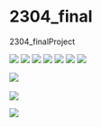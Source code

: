 # 2304_final
2304_finalProject

<img src="https://capsule-render.vercel.app/api?type=waving&color=BDBDC8&height=150&section=header" />

<img src="https://img.shields.io/badge/Atom-66595C?style=flat-square&logo=Atom&logoColor=white"/>
<img src="https://img.shields.io/badge/Selenium-43B02A?style=flat-square&logo=Selenium&logoColor=white"/>
<img src="https://img.shields.io/badge/Nuxt.js-00DC82?style=flat-square&logo=Nuxt.js&logoColor=white"/>
<img src="https://img.shields.io/badge/HTML5-E34F26?style=flat-square&logo=html5&logoColor=white"/>
<img src="https://img.shields.io/badge/angular.js-DD0031?style=flat-square&logo=angularjs&logoColor=white"/>
<img src="https://img.shields.io/badge/java-007396?style=flat-square&logo=java&logoColor=white"/>

<img src="https://github-readme-stats.vercel.app/api/top-langs/?username=dhkek567&layout=compact"><br><br>
<img src="https://github-readme-stats.vercel.app/api?username=dhkek567&show_icons=true">

<img src="https://capsule-render.vercel.app/api?type=waving&color=BDBDC8&height=150&section=footer" />
